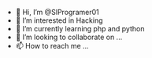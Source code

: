 - 👋 Hi, I’m @SlProgramer01
- 👀 I’m interested in Hacking
- 🌱 I’m currently learning php and python
- 💞️ I’m looking to collaborate on ...
- 📫 How to reach me ...

<!---
SlProgramer01/SlProgramer01 is a ✨ special ✨ repository because its `README.md` (this file) appears on your GitHub profile.
You can click the Preview link to take a look at your changes.
--->
